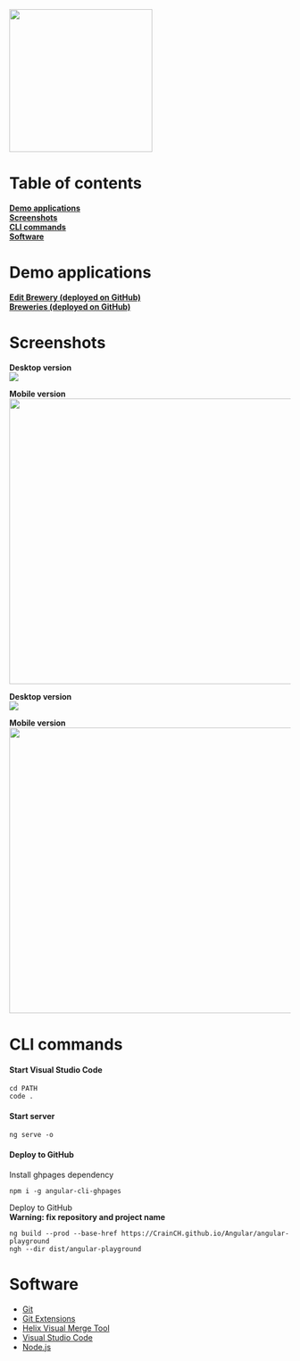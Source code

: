 <img src="https://angular.io/assets/images/logos/angular/angular.svg" width="256">

Table of contents
=================

**[Demo applications](#demo-applications)**<br>
**[Screenshots](#screenshots)**<br>
**[CLI commands](#cli-commands)**<br>
**[Software](#software)**<br>

Demo applications
=================

**[Edit Brewery (deployed on GitHub)](https://crainch.github.io/Angular/angular-playground/)**<br>
**[Breweries (deployed on GitHub)](https://crainch.github.io/Angular/angular-playground/list/)**<br>

Screenshots
===========

**Desktop version**<br>
<img src="https://github.com/CrainCH/Angular/blob/master/angular-playground/screenshots/HomeComponent.png">

**Mobile version**<br>
<img src="https://github.com/CrainCH/Angular/blob/master/angular-playground/screenshots/HomeComponentMobile.png" width="512">

**Desktop version**<br>
<img src="https://github.com/CrainCH/Angular/blob/master/angular-playground/screenshots/ListComponent.png">

**Mobile version**<br>
<img src="https://github.com/CrainCH/Angular/blob/master/angular-playground/screenshots/ListComponentMobile.png" width="512">

CLI commands
============

#### Start Visual Studio Code
```
cd PATH
code .
```

#### Start server
```
ng serve -o
```

#### Deploy to GitHub

Install ghpages dependency
```
npm i -g angular-cli-ghpages
```

Deploy to GitHub<br>
**Warning: fix repository and project name**
```
ng build --prod --base-href https://CrainCH.github.io/Angular/angular-playground
ngh --dir dist/angular-playground
```

Software
========

* [Git](https://git-scm.com/download/)
* [Git Extensions](https://sourceforge.net/projects/gitextensions/)
* [Helix Visual Merge Tool](https://www.perforce.com/downloads/visual-merge-tool)
* [Visual Studio Code](https://code.visualstudio.com/Download)
* [Node.js](https://nodejs.org/en/)
